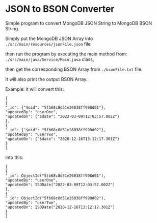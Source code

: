 # JSON to BSON Converter

Simple program to convert MongoDB JSON String to MongoDB BSON String.

Simply put the MongoDB JSON Array into `./src/main/resources/jsonFile.json` file
  
then run the program by executing the main method from: `./src/main/java/Service/Main.java` class,
  
then get the corresponding BSON Array from `./bsonFile.txt` file.
  
It will also print the output BSON Array.

Example: it will convert this:
  
```
[
{
"_id": {"$oid": "5fb68c8d51e26038ff998d01"},
"updatedBy": "userOne",
"updatedOn": {"$date": "2022-03-09T12:03:57.002Z"}
},
{
"_id": {"$oid": "5fb68c8d51e26038ff998d02"},
"updatedBy": "userTwo",
"updatedOn": {"$date": "2020-12-16T13:12:17.301Z"}
}
]
```
  
into this:
  
```
[
{
"_id": ObjectId("5fb68c8d51e26038ff998d01"),
"updatedBy": "userOne",
"updatedOn": ISODate("2022-03-09T12:03:57.002Z")
},
{
"_id": ObjectId("5fb68c8d51e26038ff998d02"),
"updatedBy": "userTwo",
"updatedOn": ISODate("2020-12-16T13:12:17.301Z")
}
]
```

